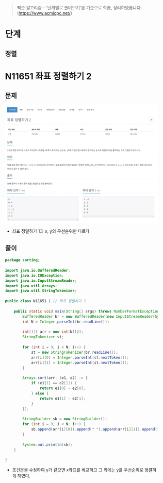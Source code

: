 > 백준 알고리즘 - '단계별로 풀어보기'를 기준으로 학습, 정리하였습니다.(https://www.acmicpc.net/)
# 단계 
## 정렬

# N11651 좌표 정렬하기 2

## 문제
![](image/2022-01-05-14-21-49.png)
* 좌표 정렬하기 1과 x, y의 우선순위만 다르다
## 풀이
```java
package sorting;

import java.io.BufferedReader;
import java.io.IOException;
import java.io.InputStreamReader;
import java.util.Arrays;
import java.util.StringTokenizer;

public class N11651 { // 좌표 정렬하기 2

	public static void main(String[] args) throws NumberFormatException, IOException {
		BufferedReader br = new BufferedReader(new InputStreamReader(System.in));
		int N = Integer.parseInt(br.readLine());

		int[][] arr = new int[N][2];
		StringTokenizer st;

		for (int i = 0; i < N; i++) {
			st = new StringTokenizer(br.readLine());
			arr[i][0] = Integer.parseInt(st.nextToken());
			arr[i][1] = Integer.parseInt(st.nextToken());
		}

		Arrays.sort(arr, (e1, e2) -> {
			if (e1[1] == e2[1]) {
				return e1[0] - e2[0];
			} else {
				return e1[1] - e2[1];
			}
		});

		StringBuilder sb = new StringBuilder();
		for (int i = 0; i < N; i++) {
			sb.append(arr[i][0]).append(" ").append(arr[i][1]).append("\n");
		}

		System.out.println(sb);
	}

}
```
* 조건문을 수정하여 y가 같으면 x좌표를 비교하고 그 외에는 y를 우선순위로 정렬하게 하였다.